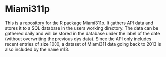 # Miami311p
This is a repository for the R package Miami311p. 
It gathers API data and stores it to a SQL database in the users working directory. 
The data can be gathered daily and will be stored in the database under the label of the date (without overwriting the previous dys data). 
Since the API only includes recent entries of size 1000, a dataset of Miami311 data going back to 2013 is also included by the name 
m13. 

